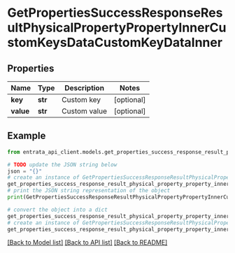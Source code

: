 # GetPropertiesSuccessResponseResultPhysicalPropertyPropertyInnerCustomKeysDataCustomKeyDataInner


## Properties

Name | Type | Description | Notes
------------ | ------------- | ------------- | -------------
**key** | **str** | Custom key | [optional] 
**value** | **str** | Custom value | [optional] 

## Example

```python
from entrata_api_client.models.get_properties_success_response_result_physical_property_property_inner_custom_keys_data_custom_key_data_inner import GetPropertiesSuccessResponseResultPhysicalPropertyPropertyInnerCustomKeysDataCustomKeyDataInner

# TODO update the JSON string below
json = "{}"
# create an instance of GetPropertiesSuccessResponseResultPhysicalPropertyPropertyInnerCustomKeysDataCustomKeyDataInner from a JSON string
get_properties_success_response_result_physical_property_property_inner_custom_keys_data_custom_key_data_inner_instance = GetPropertiesSuccessResponseResultPhysicalPropertyPropertyInnerCustomKeysDataCustomKeyDataInner.from_json(json)
# print the JSON string representation of the object
print(GetPropertiesSuccessResponseResultPhysicalPropertyPropertyInnerCustomKeysDataCustomKeyDataInner.to_json())

# convert the object into a dict
get_properties_success_response_result_physical_property_property_inner_custom_keys_data_custom_key_data_inner_dict = get_properties_success_response_result_physical_property_property_inner_custom_keys_data_custom_key_data_inner_instance.to_dict()
# create an instance of GetPropertiesSuccessResponseResultPhysicalPropertyPropertyInnerCustomKeysDataCustomKeyDataInner from a dict
get_properties_success_response_result_physical_property_property_inner_custom_keys_data_custom_key_data_inner_from_dict = GetPropertiesSuccessResponseResultPhysicalPropertyPropertyInnerCustomKeysDataCustomKeyDataInner.from_dict(get_properties_success_response_result_physical_property_property_inner_custom_keys_data_custom_key_data_inner_dict)
```
[[Back to Model list]](../README.md#documentation-for-models) [[Back to API list]](../README.md#documentation-for-api-endpoints) [[Back to README]](../README.md)


